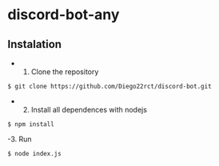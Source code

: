 # discord-bot-any

## Instalation
- 1. Clone the repository
```
$ git clone https://github.com/Diego22rct/discord-bot.git
```
- 2. Install all dependences with nodejs
```
$ npm install 
```
-3. Run 
```
$ node index.js
```
